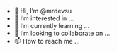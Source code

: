 - 👋 Hi, I’m @mrdevsu
- 👀 I’m interested in ...
- 🌱 I’m currently learning ...
- 💞️ I’m looking to collaborate on ...
- 📫 How to reach me ...

<!---
mrdevsu/mrdevsu is a ✨ special ✨ repository because its `README.md` (this file) appears on your GitHub profile.
You can click the Preview link to take a look at your changes.
--->
